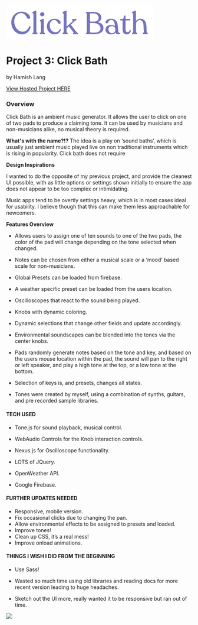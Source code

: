 
<!-- # ![](https://github.com/hamishlang/clickbath/blob/main/clickbath.png | width=100)  -->
<img src="https://github.com/hamishlang/clickbath/blob/main/clickbath.png " width="400">

# Project 3: Click Bath
by Hamish Lang

<a href="https://hamishlang.github.io/clickbath/" target="_blank">View Hosted Project HERE</a>


### Overview

Click Bath is an ambient music generator. It allows the user to click on one of two pads to produce a claiming tone. It can be used by musicians and non-musicians alike, no musical theory is required. 

__What's with the name?!?__
The idea is a play on ‘sound baths’, which is usually just ambient music played live on non traditional instruments which is rising in popularity. Click bath does not require 



__Design Inspirations__


I wanted to do the opposite of my previous project, and provide the cleanest UI possible, with as little options or settings shown initially to ensure the app does not appear to be too complex or intimidating.  

Music apps tend to be overtly settings heavy, which is in most cases ideal for usability. I believe though that this can make them less approachable for newcomers. 



__Features Overview__

- Allows users to assign one of ten sounds to one of the two pads, the color of the pad will change depending on the tone selected when changed.

- Notes can be chosen from either a musical scale or a ‘mood’ based scale for non-musicians.

- Global Presets can be loaded from firebase.

- A weather specific preset can be loaded from the users location.

- Oscilloscopes that react to the sound being played. 

- Knobs with dynamic coloring.

- Dynamic selections that change other fields and update accordingly.

- Environmental soundscapes can be blended into the tones via the center knobs.

- Pads randomly generate notes based on the tone and key, and based on the users mouse location within the pad, the sound will pan to the right or left speaker, and play a high tone at the top, or a low tone at the bottom.

- Selection of keys is, and presets, changes all states.

- Tones were created by myself, using a combination of synths, guitars, and pre recorded sample libraries.

#### TECH USED 

- Tone.js for sound playback, musical control.

- WebAudio Controls for the Knob interaction controls.

- Nexus.js for Oscilloscope functionality.

- LOTS of JQuery.

- OpenWeather API.

- Google Firebase.



#### FURTHER UPDATES NEEDED

- Responsive, mobile version.
- Fix occasional clicks due to changing the pan.
- Allow environmental effects to be assigned to presets and loaded.
- Improve tones!
- Clean up CSS, it’s a real mess!
- Improve onload animations.


#### THINGS I WISH I DID FROM THE BEGINNING

- Use Sass!

- Wasted so much time using old libraries and reading docs for more recent version leading to huge headaches. 

- Sketch out the UI more, really wanted it to be responsive but ran out of time. 






<img src="https://i.pinimg.com/originals/14/4b/9f/144b9fad1e750ec3b016988b5700c4d2.jpg" width="300">


